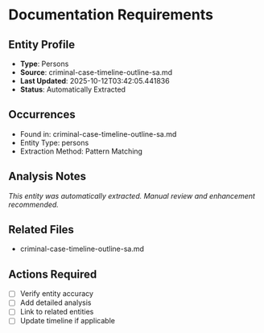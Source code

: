 # Documentation Requirements

## Entity Profile
- **Type**: Persons
- **Source**: criminal-case-timeline-outline-sa.md
- **Last Updated**: 2025-10-12T03:42:05.441836
- **Status**: Automatically Extracted

## Occurrences
- Found in: criminal-case-timeline-outline-sa.md
- Entity Type: persons
- Extraction Method: Pattern Matching

## Analysis Notes
*This entity was automatically extracted. Manual review and enhancement recommended.*

## Related Files
- criminal-case-timeline-outline-sa.md

## Actions Required
- [ ] Verify entity accuracy
- [ ] Add detailed analysis
- [ ] Link to related entities
- [ ] Update timeline if applicable
